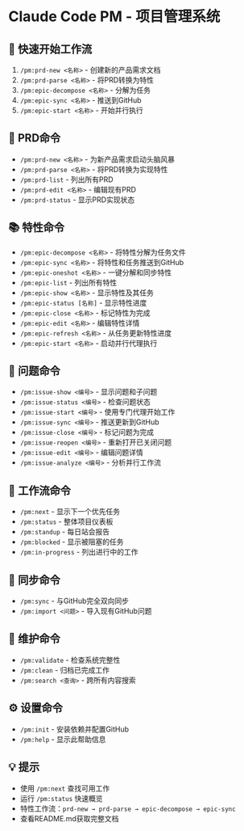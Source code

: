 # Claude Code PM - 项目管理系统

## 🎯 快速开始工作流
1. `/pm:prd-new <名称>` - 创建新的产品需求文档
2. `/pm:prd-parse <名称>` - 将PRD转换为特性
3. `/pm:epic-decompose <名称>` - 分解为任务
4. `/pm:epic-sync <名称>` - 推送到GitHub
5. `/pm:epic-start <名称>` - 开始并行执行

## 📄 PRD命令
- `/pm:prd-new <名称>` - 为新产品需求启动头脑风暴
- `/pm:prd-parse <名称>` - 将PRD转换为实现特性
- `/pm:prd-list` - 列出所有PRD
- `/pm:prd-edit <名称>` - 编辑现有PRD
- `/pm:prd-status` - 显示PRD实现状态

## 📚 特性命令
- `/pm:epic-decompose <名称>` - 将特性分解为任务文件
- `/pm:epic-sync <名称>` - 将特性和任务推送到GitHub
- `/pm:epic-oneshot <名称>` - 一键分解和同步特性
- `/pm:epic-list` - 列出所有特性
- `/pm:epic-show <名称>` - 显示特性及其任务
- `/pm:epic-status [名称]` - 显示特性进度
- `/pm:epic-close <名称>` - 标记特性为完成
- `/pm:epic-edit <名称>` - 编辑特性详情
- `/pm:epic-refresh <名称>` - 从任务更新特性进度
- `/pm:epic-start <名称>` - 启动并行代理执行

## 📝 问题命令
- `/pm:issue-show <编号>` - 显示问题和子问题
- `/pm:issue-status <编号>` - 检查问题状态
- `/pm:issue-start <编号>` - 使用专门代理开始工作
- `/pm:issue-sync <编号>` - 推送更新到GitHub
- `/pm:issue-close <编号>` - 标记问题为完成
- `/pm:issue-reopen <编号>` - 重新打开已关闭问题
- `/pm:issue-edit <编号>` - 编辑问题详情
- `/pm:issue-analyze <编号>` - 分析并行工作流

## 🔄 工作流命令
- `/pm:next` - 显示下一个优先任务
- `/pm:status` - 整体项目仪表板
- `/pm:standup` - 每日站会报告
- `/pm:blocked` - 显示被阻塞的任务
- `/pm:in-progress` - 列出进行中的工作

## 🔗 同步命令
- `/pm:sync` - 与GitHub完全双向同步
- `/pm:import <问题>` - 导入现有GitHub问题

## 🔧 维护命令
- `/pm:validate` - 检查系统完整性
- `/pm:clean` - 归档已完成工作
- `/pm:search <查询>` - 跨所有内容搜索

## ⚙️ 设置命令
- `/pm:init` - 安装依赖并配置GitHub
- `/pm:help` - 显示此帮助信息

## 💡 提示
- 使用 `/pm:next` 查找可用工作
- 运行 `/pm:status` 快速概览
- 特性工作流：`prd-new → prd-parse → epic-decompose → epic-sync`
- 查看README.md获取完整文档